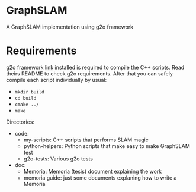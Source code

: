GraphSLAM
=========
A GraphSLAM implementation using g2o framework



# Requirements

g2o framework [link](https://github.com/RainerKuemmerle/g2o) installed is required to compile the C++ scripts. Read theirs README to check g2o requirements. After that you can safely compile each script individually by usual:

- `mkdir build`
- `cd build`
- `cmake ../`
- `make` 

Directories:
- code:
    - my-scripts: C++ scripts that performs SLAM magic
    - python-helpers: Python scripts that make easy to make GraphSLAM test
    - g2o-tests: Various g2o tests
- doc:
    - Memoria: Memoria (tesis) document explaining the work
    - memoria guide: just some documents explaning how to write a Memoria 
